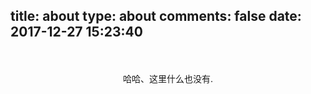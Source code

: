 title: about
type: about
comments: false
date: 2017-12-27 15:23:40
---


<br/>
<br/>
<center>哈哈、这里什么也没有.<center>